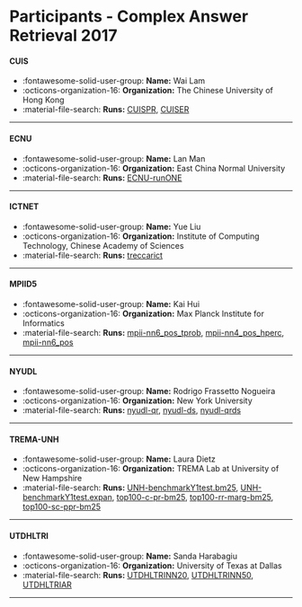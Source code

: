 # Participants - Complex Answer Retrieval 2017 

#### CUIS
 - :fontawesome-solid-user-group: **Name:** Wai Lam
 - :octicons-organization-16: **Organization:** The Chinese University of Hong Kong
 - :material-file-search: **Runs:** [CUISPR](./runs.md#cuispr), [CUISER](./runs.md#cuiser)

---
#### ECNU
 - :fontawesome-solid-user-group: **Name:** Lan Man
 - :octicons-organization-16: **Organization:** East China Normal University
 - :material-file-search: **Runs:** [ECNU-runONE](./runs.md#ecnu-runone)

---
#### ICTNET
 - :fontawesome-solid-user-group: **Name:** Yue Liu
 - :octicons-organization-16: **Organization:** Institute of Computing Technology, Chinese Academy of Sciences
 - :material-file-search: **Runs:** [treccarict](./runs.md#treccarict)

---
#### MPIID5
 - :fontawesome-solid-user-group: **Name:** Kai Hui
 - :octicons-organization-16: **Organization:** Max Planck Institute for Informatics
 - :material-file-search: **Runs:** [mpii-nn6_pos_tprob](./runs.md#mpii-nn6_pos_tprob), [mpii-nn4_pos_hperc](./runs.md#mpii-nn4_pos_hperc), [mpii-nn6_pos](./runs.md#mpii-nn6_pos)

---
#### NYUDL
 - :fontawesome-solid-user-group: **Name:** Rodrigo Frassetto Nogueira
 - :octicons-organization-16: **Organization:** New York University
 - :material-file-search: **Runs:** [nyudl-qr](./runs.md#nyudl-qr), [nyudl-ds](./runs.md#nyudl-ds), [nyudl-qrds](./runs.md#nyudl-qrds)

---
#### TREMA-UNH
 - :fontawesome-solid-user-group: **Name:** Laura Dietz
 - :octicons-organization-16: **Organization:** TREMA Lab at University of New Hampshire
 - :material-file-search: **Runs:** [UNH-benchmarkY1test.bm25](./runs.md#unh-benchmarky1test.bm25), [UNH-benchmarkY1test.expan](./runs.md#unh-benchmarky1test.expan), [top100-c-pr-bm25](./runs.md#top100-c-pr-bm25), [top100-rr-marg-bm25](./runs.md#top100-rr-marg-bm25), [top100-sc-ppr-bm25](./runs.md#top100-sc-ppr-bm25)

---
#### UTDHLTRI
 - :fontawesome-solid-user-group: **Name:** Sanda Harabagiu
 - :octicons-organization-16: **Organization:** University of Texas at Dallas
 - :material-file-search: **Runs:** [UTDHLTRINN20](./runs.md#utdhltrinn20), [UTDHLTRINN50](./runs.md#utdhltrinn50), [UTDHLTRIAR](./runs.md#utdhltriar)

---
